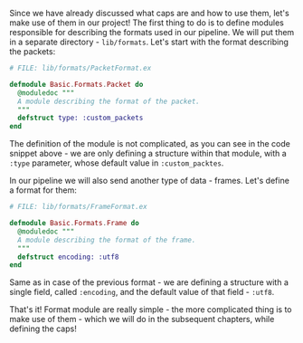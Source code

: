 Since we have already discussed what caps are and how to use them, let's make use of them in our project!
The first thing to do is to define modules responsible for describing the formats used in our pipeline.
We will put them in a separate directory - `lib/formats`. Let's start with the format describing the packets:
```Elixir
# FILE: lib/formats/PacketFormat.ex

defmodule Basic.Formats.Packet do
  @moduledoc """
  A module describing the format of the packet.
  """
  defstruct type: :custom_packets
end
```

The definition of the module is not complicated, as you can see in the code snippet above - we are only defining a structure within that module, with a `:type` parameter, whose default value in `:custom_packtes`.

In our pipeline we will also send another type of data - frames. Let's define a format for them:
```Elixir
# FILE: lib/formats/FrameFormat.ex

defmodule Basic.Formats.Frame do
  @moduledoc """
  A module describing the format of the frame.
  """
  defstruct encoding: :utf8
end
```
Same as in case of the previous format - we are defining a structure with a single field, called `:encoding`, and the default value of that field - `:utf8`.

That's it! Format module are really simple - the more complicated thing is to make use of them - which we will do in the subsequent chapters, while defining the caps!